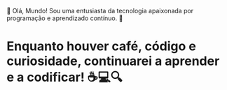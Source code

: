 👋 Olá, Mundo! Sou uma entusiasta da tecnologia apaixonada por programação e aprendizado contínuo. 🚀

# Enquanto houver café, código e curiosidade, continuarei a aprender e a codificar! ☕💻🔍


 
